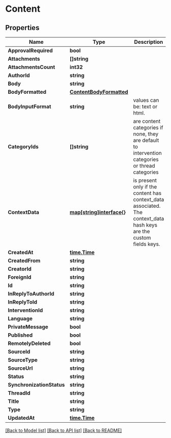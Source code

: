 # Content

## Properties

Name | Type | Description | Notes
------------ | ------------- | ------------- | -------------
**ApprovalRequired** | **bool** |  | [optional] 
**Attachments** | **[]string** |  | [optional] 
**AttachmentsCount** | **int32** |  | [optional] 
**AuthorId** | **string** |  | [optional] 
**Body** | **string** |  | [optional] 
**BodyFormatted** | [**ContentBodyFormatted**](ContentBodyFormatted.md) |  | [optional] 
**BodyInputFormat** | **string** | values can be: text or html. | [optional] 
**CategoryIds** | **[]string** | are content categories if none, they are default to intervention categories or thread categories | [optional] 
**ContextData** | [**map[string]interface{}**](.md) | is present only if the content has context_data associated. The context_data hash keys are the custom fields keys. | [optional] 
**CreatedAt** | [**time.Time**](time.Time.md) |  | [optional] 
**CreatedFrom** | **string** |  | [optional] 
**CreatorId** | **string** |  | [optional] 
**ForeignId** | **string** |  | [optional] 
**Id** | **string** |  | 
**InReplyToAuthorId** | **string** |  | [optional] 
**InReplyToId** | **string** |  | [optional] 
**InterventionId** | **string** |  | [optional] 
**Language** | **string** |  | [optional] 
**PrivateMessage** | **bool** |  | [optional] 
**Published** | **bool** |  | [optional] 
**RemotelyDeleted** | **bool** |  | [optional] 
**SourceId** | **string** |  | [optional] 
**SourceType** | **string** |  | [optional] 
**SourceUrl** | **string** |  | [optional] 
**Status** | **string** |  | [optional] 
**SynchronizationStatus** | **string** |  | [optional] 
**ThreadId** | **string** |  | [optional] 
**Title** | **string** |  | [optional] 
**Type** | **string** |  | [optional] 
**UpdatedAt** | [**time.Time**](time.Time.md) |  | [optional] 

[[Back to Model list]](../README.md#documentation-for-models) [[Back to API list]](../README.md#documentation-for-api-endpoints) [[Back to README]](../README.md)


